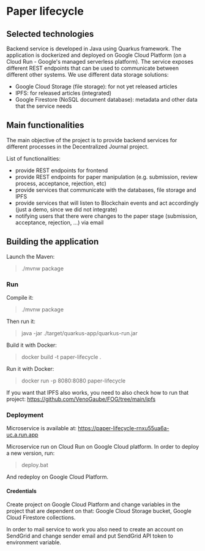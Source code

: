 # Paper lifecycle

## Selected technologies

Backend service is developed in Java using Quarkus framework. The application is dockerized and deployed on Google Cloud Platform (on a Cloud Run - Google's managed serverless platform). The service exposes different REST endpoints that can be used to communicate between different other systems.
We use different data storage solutions:
* Google Cloud Storage (file storage): for not yet released articles
* IPFS: for released articles (integrated)
* Google Firestore (NoSQL document database): metadata and other data that the service needs

## Main functionalities

The main objective of the project is to provide backend services for different processes in the Decentralized Journal project.

List of functionalities:
* provide REST endpoints for frontend
* provide REST endpoints for paper manipulation (e.g. submission, review process, acceptance, rejection, etc)
* provide services that communicate with the databases, file storage and IPFS
* provide services that will listen to Blockchain events and act accordingly (just a demo, since we did not integrate)
* notifying users that there were changes to the paper stage (submission, acceptance, rejection, ...) via email


## Building the application

Launch the Maven:

> ./mvnw package

### Run 

Compile it:

> ./mvnw package

Then run it:

> java -jar ./target/quarkus-app/quarkus-run.jar

Build it with Docker:

> docker build -t paper-lifecycle .

Run it with Docker:

> docker run -p 8080:8080 paper-lifecycle

If you want that IPFS also works, you need to also check how to run that project: https://github.com/VenoGaube/FOG/tree/main/ipfs

### Deployment

Microservice is available at: https://paper-lifecycle-rnxu55ua6a-uc.a.run.app

Microservice run on Cloud Run on Google Cloud platform. In order to deploy a new version,
run:

> deploy.bat

And redeploy on Google Cloud Platform.

#### Credentials

Create project on Google Cloud Platform and change variables in the project that are dependent on that: Google Cloud Storage bucket, Google Cloud Firestore collections.

In order to mail service to work you also need to create an account on SendGrid and change sender email and put SendGrid API token to environment variable.